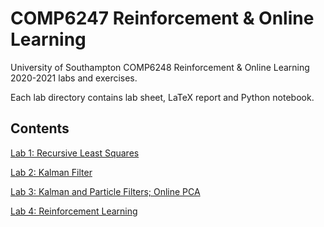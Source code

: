 # COMP6247 Reinforcement & Online Learning

University of Southampton COMP6248 Reinforcement & Online Learning 2020-2021 labs and exercises.

Each lab directory contains lab sheet, LaTeX report and Python notebook.

## Contents

[Lab 1: Recursive Least Squares](lab_1)

[Lab 2: Kalman Filter](lab_2)

[Lab 3: Kalman and Particle Filters; Online PCA](lab_3)

[Lab 4: Reinforcement Learning](lab_4)